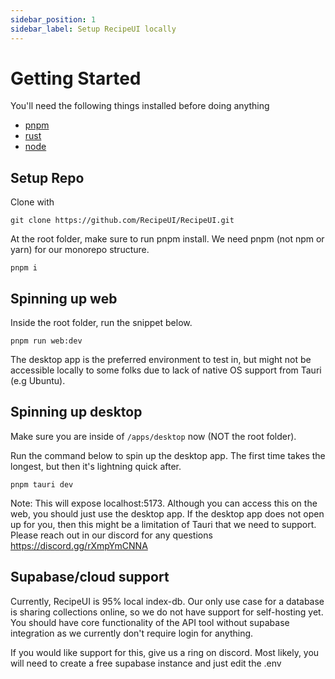 ```yaml
---
sidebar_position: 1
sidebar_label: Setup RecipeUI locally
---
```


# Getting Started

You'll need the following things installed before doing anything
- [pnpm](https://pnpm.io/installation) 
- [rust](https://www.rust-lang.org/tools/install)
- [node](https://nodejs.org/en/download)

## Setup Repo

Clone with

```
git clone https://github.com/RecipeUI/RecipeUI.git
``` 

At the root folder, make sure to run pnpm install. We need pnpm (not npm or yarn) for our monorepo structure.
```
pnpm i
```

## Spinning up web

Inside the root folder, run the snippet below.

```
pnpm run web:dev
```

The desktop app is the preferred environment to test in, but might not be accessible locally to some folks due to lack of native OS support from Tauri (e.g Ubuntu).

## Spinning up desktop
Make sure you are inside of `/apps/desktop` now (NOT the root folder).


Run the command below to spin up the desktop app. The first time takes the longest, but then it's lightning quick after.
```
pnpm tauri dev
```

Note: This will expose localhost:5173. Although you can access this on the web, you should just use the desktop app. If the desktop app does not open up for you, then this might be a limitation of Tauri that we need to support. Please reach out in our discord for any questions https://discord.gg/rXmpYmCNNA

## Supabase/cloud support
Currently, RecipeUI is 95% local index-db. Our only use case for a database is sharing collections online, so we do not have support for self-hosting yet. You should have core functionality of the API tool without supabase integration as we currently don't require login for anything.

If you would like support for this, give us a ring on discord. Most likely, you will need to create a free supabase instance and just edit the .env
